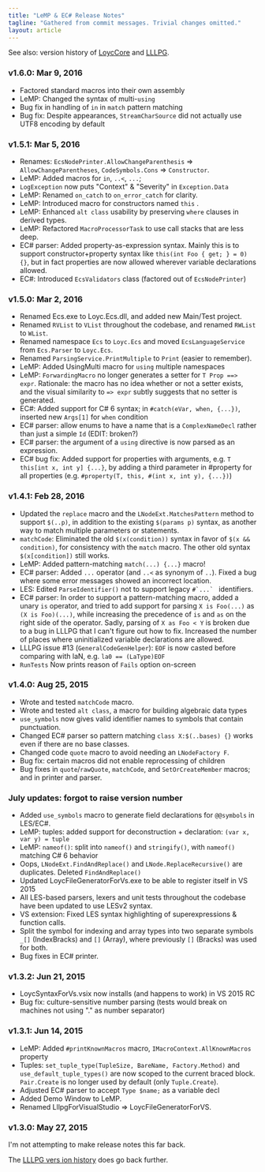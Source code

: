 ```yaml
---
title: "LeMP & EC# Release Notes"
tagline: "Gathered from commit messages. Trivial changes omitted."
layout: article
---
```


See also: version history of [LoycCore](http://core.loyc.net/version-history.html) and [LLLPG](/lllpg/version-history.html).

### v1.6.0: Mar 9, 2016 ###

- Factored standard macros into their own assembly
- LeMP: Changed the syntax of multi-`using`
- Bug fix in handling of `in` in `match` pattern matching
- Bug fix: Despite appearances, `StreamCharSource` did not actually use UTF8 encoding by default

### v1.5.1: Mar 5, 2016 ###

- Renames: `EcsNodePrinter.AllowChangeParenthesis` => `AllowChangeParentheses`, `CodeSymbols.Cons` => `Constructor`.
- LeMP: Added macros for `in`, `..<`, `...`;
- `LogException` now puts "Context" & "Severity" in `Exception.Data`
- LeMP: Renamed `on_catch` to `on_error_catch` for clarity.
- LeMP: Introduced macro for constructors named `this` .
- LeMP: Enhanced `alt class` usability by preserving `where` clauses in derived types. 
- LeMP: Refactored `MacroProcessorTask` to use call stacks that are less deep.
- EC# parser: Added property-as-expression syntax. Mainly this is to support constructor+property syntax like `this(int Foo { get; } = 0) {}`, but in fact properties are now allowed wherever variable declarations allowed.
- EC#: Introduced `EcsValidators` class (factored out of `EcsNodePrinter`)

### v1.5.0: Mar 2, 2016 ###

- Renamed Ecs.exe to Loyc.Ecs.dll, and added new Main/Test project.
- Renamed `RVList` to `VList` throughout the codebase, and renamed `RWList` to `WList`.
- Renamed namespace `Ecs` to `Loyc.Ecs` and moved `EcsLanguageService` from `Ecs.Parser` to `Loyc.Ecs`.
- Renamed `ParsingService.PrintMultiple` to `Print` (easier to remember).
- LeMP: Added UsingMulti macro for `using` multiple namespaces
- LeMP: `ForwardingMacro` no longer generates a setter for `T Prop ==> expr`. Rationale: the macro has no idea whether or not a setter exists, and the visual similarity to `=> expr` subtly suggests that no setter is generated.
- EC#: Added support for C# 6 syntax; in `#catch(eVar, when, {...})`, inserted new `Args[1]`  for `when` condition
- EC# parser: allow enums to have a name that is a `ComplexNameDecl` rather than just a simple `Id` (EDIT: broken?)
- EC# parser: the argument of a `using` directive is now parsed as an expression.
- EC# bug fix: Added support for properties with arguments, e.g. `T this[int x, int y] {...}`, by adding a third parameter in #property for all properties (e.g. `#property(T, this, #(int x, int y), {...})`)

### v1.4.1: Feb 28, 2016 ###

- Updated the `replace` macro and the `LNodeExt.MatchesPattern` method to support `$(..p)`, in addition to the existing `$(params p)` syntax, as another way to match multiple parameters or statements.
- `matchCode`: Eliminated the old `$(x(condition))` syntax in favor of `$(x && condition)`, for consistency with the `match` macro. The other old syntax `$(x[condition])` still works.
- LeMP: Added pattern-matching `match(...) {...}` macro!
- EC# parser: Added `...` operator (and `..<` as synonym of `..`). Fixed a bug where some error messages showed an incorrect location.
- LES: Edited `ParseIdentifier()` not to support legacy ``#`...` `` identifiers.
- EC# parser: In order to support a pattern-matching macro, added a unary `is` operator, and tried to add support for parsing `X is Foo(...)` as `(X is Foo)(...)`, while increasing the precedence of `is` and `as` on the right side of the operator. Sadly, parsing of `X as Foo < Y` is broken due to a bug in LLLPG that I can't figure out how to fix. Increased the number of places where uninitialized variable declarations are allowed.
- LLLPG issue #13 (`GeneralCodeGenHelper`): `EOF` is now casted before comparing with laN, e.g. `la0 == (LaType)EOF`
- `RunTests` Now prints reason of `Fails` option on-screen

### v1.4.0: Aug 25, 2015 ###

- Wrote and tested `matchCode` macro.
- Wrote and tested `alt class`, a macro for building algebraic data types
- `use_symbols` now gives valid identifier names to symbols that contain punctuation.
- Changed EC# parser so pattern matching `class X:$(..bases) {}` works even if there are no base classes.
- Changed code `quote` macro to avoid needing an `LNodeFactory F`.
- Bug fix: certain macros did not enable reprocessing of children
- Bug fixes in `quote`/`rawQuote`, `matchCode`, and `SetOrCreateMember` macros; and in printer and parser.

### July updates: forgot to raise version number ###

- Added `use_symbols` macro to generate field declarations for `@@symbols` in LES/EC#.
- LeMP: tuples: added support for deconstruction + declaration: `(var x, var y) = tuple`
- LeMP: `nameof()`: split into `nameof()` and `stringify()`, with `nameof()` matching C# 6 behavior
- Oops, `LNodeExt.FindAndReplace()` and `LNode.ReplaceRecursive()` are duplicates. Deleted `FindAndReplace()`
- Updated LoycFileGeneratorForVs.exe to be able to register itself in VS 2015
- All LES-based parsers, lexers and unit tests throughout the codebase have been updated to use LESv2 syntax.
- VS extension: Fixed LES syntax highlighting of superexpressions & function calls.
- Split the symbol for indexing and array types into two separate symbols `_[]` (IndexBracks) and `[]` (Array), where previously `[]` (Bracks) was used for both.
- Bug fixes in EC# printer.

### v1.3.2: Jun 21, 2015 ###

- LoycSyntaxForVs.vsix now installs (and happens to work) in VS 2015 RC
- Bug fix: culture-sensitive number parsing (tests would break on machines not using "." as number separator)

### v1.3.1: Jun 14, 2015 ###

- LeMP: Added `#printKnownMacros` macro, `IMacroContext.AllKnownMacros` property
- Tuples: `set_tuple_type(TupleSize, BareName, Factory.Method)` and `use_default_tuple_types()` are now scoped to the current braced block. `Pair.Create` is no longer used by default (only `Tuple.Create`).
- Adjusted EC# parser to accept `Type $name;` as a variable decl
- Added Demo Window to LeMP.
- Renamed LllpgForVisualStudio => LoycFileGeneratorForVS.

### v1.3.0: May 27, 2015 ###

I'm not attempting to make release notes this far back.

The [LLLPG vers	ion history](/lllpg/version-history.html) does go back further.

